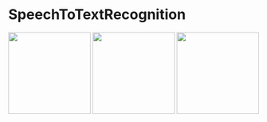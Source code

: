 # SpeechToTextRecognition

<img src="https://github.com/user-attachments/assets/adc7399b-1fe5-4bb8-8642-010bd4b84af8" width="165">
<img src="https://github.com/user-attachments/assets/5d7e1585-f481-4c13-ad62-71a0b04b8e33" width="165">
<img src="https://github.com/user-attachments/assets/4b14f3b4-2501-48dc-8ca9-1738c724a23a" width="165">

